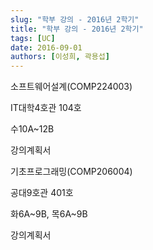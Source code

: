 ```yaml
---
slug: "학부 강의 - 2016년 2학기"
title: "학부 강의 - 2016년 2학기"
tags: [UC]
date: 2016-09-01
authors: [이성희, 곽용섭]
---
```


소프트웨어설계(COMP224003)

IT대학4호관 104호

수10A~12B

강의계획서

기초프로그래밍(COMP206004)

공대9호관 401호

화6A~9B, 목6A~9B

강의계획서
